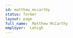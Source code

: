 ```yaml
---
id: matthew_mccarthy
status: former
layout: page
full_name:  Matthew McCarthy
employer:  Lehigh
---
```

